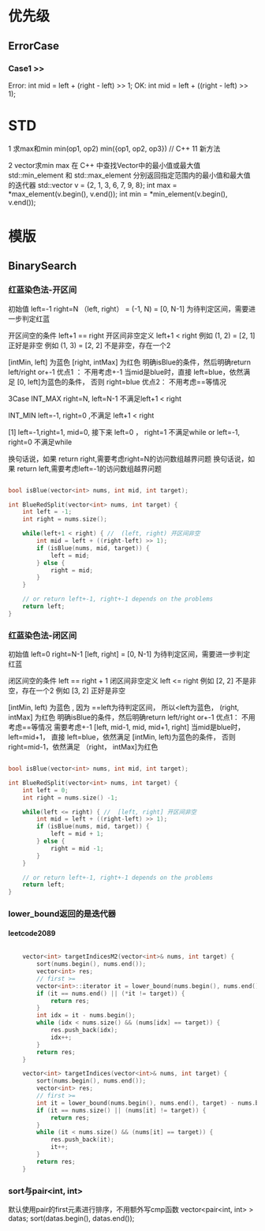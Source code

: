 # 优先级
## ErrorCase

### Case1 >>
Error:
       int mid = left + (right - left) >> 1;
OK:
       int mid = left + ((right - left) >> 1);

# STD
1 求max和min
min(op1, op2)
min({op1, op2, op3}) // C++ 11 新方法

2  vector求min max
在 C++ 中查找Vector中的最小值或最大值
std::min_element 和 std::max_element 分别返回指定范围内的最小值和最大值的迭代器
   std::vector<int> v = {2, 1, 3, 6, 7, 9, 8};
    int max = *max_element(v.begin(), v.end());
    int min = *min_element(v.begin(), v.end());



# 模版

## BinarySearch


### 红蓝染色法-开区间
初始值 left=-1 right=N
（left, right） = (-1, N) = [0, N-1] 为待判定区间，需要进一步判定红蓝

开区间空的条件 left+1 == right
开区间非空定义  left+1 < right
例如 (1, 2) = [2, 1] 正好是非空
例如 (1, 3) = [2, 2]  不是非空，存在一个2


[intMin, left] 为蓝色
[right, intMax] 为红色
明确isBlue的条件，然后明确return left/right or+-1
优点1 ： 不用考虑+-1
    当mid是blue时，直接 left=blue，依然满足 [0, left]为蓝色的条件，
    否则 right=blue
优点2： 不用考虑==等情况


3Case
INT_MAX
right=N, left=N-1 不满足left+1 < right

INT_MIN
left=-1, right=0 ,不满足 left+1 < right

[1] left=-1,right=1, mid=0,
接下来 left=0  ， right=1  不满足while
or left=-1, right=0  不满足while


换句话说，如果 return right,需要考虑right=N的访问数组越界问题
换句话说，如果 return left,需要考虑left=-1的访问数组越界问题


``` CPP

bool isBlue(vector<int> nums, int mid, int target);

int BlueRedSplit(vector<int> nums, int target) {
    int left = -1;
    int right = nums.size();

    while(left+1 < right) { //  (left, right) 开区间非空
        int mid = left + ((right-left) >> 1);
        if (isBlue(nums, mid, target)) {
            left = mid;
        } else {
            right = mid;
        }
    }

    // or return left+-1, right+-1 depends on the problems
    return left;
}


```

### 红蓝染色法-闭区间
初始值 left=0 right=N-1
[left, right] =  [0, N-1] 为待判定区间，需要进一步判定红蓝

闭区间空的条件 left == right + 1
闭区间非空定义  left <= right
例如  [2, 2]  不是非空，存在一个2
例如 [3, 2]  正好是非空

[intMin, left) 为蓝色  , 因为 ==left为待判定区间， 所以<left为蓝色，
(right, intMax] 为红色
明确isBlue的条件，然后明确return left/right or+-1
优点1： 不用考虑==等情况
需要考虑+-1
[left,      mid-1,  mid,  mid+1,       right]
    当mid是blue时， left=mid+1，
    直接 left=blue，依然满足 [intMin, left)为蓝色的条件，
    否则 right=mid-1，依然满足 （right， intMax]为红色


``` CPP

bool isBlue(vector<int> nums, int mid, int target);

int BlueRedSplit(vector<int> nums, int target) {
    int left = 0;
    int right = nums.size() -1;

    while(left <= right) { //  [left, right] 开区间非空
        int mid = left + ((right-left) >> 1);
        if (isBlue(nums, mid, target)) {
            left = mid + 1;
        } else {
            right = mid -1;
        }
    }

    // or return left+-1, right+-1 depends on the problems
    return left;
}


```




### lower_bound返回的是迭代器

#### leetcode2089
``` cpp

    vector<int> targetIndicesM2(vector<int>& nums, int target) {
        sort(nums.begin(), nums.end());
        vector<int> res;
        // first >=
        vector<int>::iterator it = lower_bound(nums.begin(), nums.end(), target);
        if (it == nums.end() || (*it != target)) {
            return res;
        }
        int idx = it - nums.begin();
        while (idx < nums.size() && (nums[idx] == target)) {
            res.push_back(idx);
            idx++;
        }
        return res;
    }

    vector<int> targetIndices(vector<int>& nums, int target) {
        sort(nums.begin(), nums.end());
        vector<int> res;
        // first >=
        int it = lower_bound(nums.begin(), nums.end(), target) - nums.begin();
        if (it == nums.size() || (nums[it] != target)) {
            return res;
        }
        while (it < nums.size() && (nums[it] == target)) {
            res.push_back(it);
            it++;
        }
        return res;
    }


```
### sort与pair<int, int>
默认使用pair的first元素进行排序，不用额外写cmp函数
    vector<pair<int, int> > datas;
    sort(datas.begin(), datas.end());





